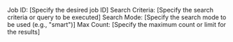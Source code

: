Job ID: [Specify the desired job ID]
Search Criteria: [Specify the search criteria or query to be executed]
Search Mode: [Specify the search mode to be used (e.g., "smart")]
Max Count: [Specify the maximum count or limit for the results]
